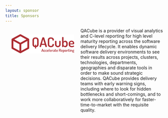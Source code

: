 ```yaml
---
layout: sponsor
title: Sponsors
---
```

<div style="width:200px;float:left;padding:20px">
  <div style="height:200px;position:relative;">
    <a href="http://www.qa-cube.com" target="_blank"><img style="position: absolute; top: 0;width:200px" src="/cph14/images/sponsors/qacube.png" /></a>
  </div>
  <div style="height:40px;text-align:center;font-size:82%;"><br/></div>
</div>


QACube is a provider of visual analytics and C-level reporting for high level maturity reporting across the software delivery lifecycle. It enables dynamic software delivery environments to see their results across
projects, clusters, technologies, departments, geographies and disparate tools in order to make sound strategic decisions. QACube provides delivery teams with early warning signs, including where to look for hidden bottlenecks and short-comings, and to work more collaboratively for faster-time-to-market with the requisite quality.
